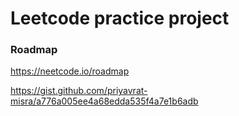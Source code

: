 # Leetcode practice project

### Roadmap
https://neetcode.io/roadmap

https://gist.github.com/priyavrat-misra/a776a005ee4a68edda535f4a7e1b6adb